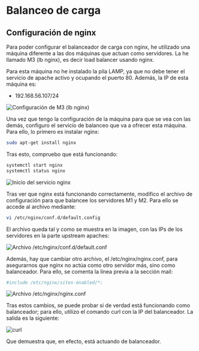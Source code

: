 # Balanceo de carga

## Configuración de **__nginx__**

Para poder configurar el balanceador de carga con nginx, he utilizado una máquina
diferente a las dos máquinas que actuan como servidores. La he llamado
M3 (lb nginx), es decir load balancer usando nginx.

Para esta máquina no he instalado la pila LAMP, ya que no debe tener el servicio
de apache activo y ocupando el puerto 80. Además, la IP de esta máquina es:

+ 192.168.56.107/24

![Configuración de M3 (lb nginx)](1.png)

Una vez que tengo la configuración de la máquina para que se vea con las demás,
configuro el servicio de balanceo que va a ofrecer esta máquina. Para ello, lo
primero es instalar nginx:

```sh
sudo apt-get install nginx
```

Tras esto, compruebo que está funcionando:

```sh
systemctl start nginx
systemctl status nginx
```

![Inicio del servicio nginx](2.png)

Tras ver que nginx está funcionando correctamente, modifico el archivo de configuración
para que balancee los servidores M1 y M2. Para ello se accede al archivo mediante:

```sh
vi /etc/nginx/conf.d/default.config
```

El archivo queda tal y como se muestra en la imagen, con las IPs de los servidores
en la parte upstream apaches:

![Archivo /etc/nginx/conf.d/default.conf](3.png)

Además, hay que cambiar otro archivo, el /etc/nginx/nginx.conf, para asegurarnos
que nginx no actúa como otro servidor más, sino como balanceador. Para ello,
se comenta la línea previa a la sección mail:

```sh
#include /etc/nginx/sites-enabled/*;
```

![Archivo /etc/nginx/nginx.conf](4.png)

Tras estos cambios, se puede probar si de verdad está funcionando como balanceador;
para ello, utilizo el comando curl con la IP del balanceador. La salida es la siguiente:

![curl](5.png)

Que demuestra que, en efecto, está actuando de balanceador.
